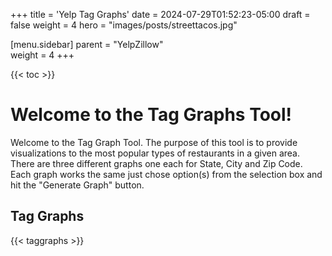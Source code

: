 +++
title = 'Yelp Tag Graphs'
date = 2024-07-29T01:52:23-05:00
draft = false
weight = 4
hero = "images/posts/streettacos.jpg"

[menu.sidebar]
parent = "YelpZillow"            
weight = 4
+++

{{< toc >}}

# Welcome to the Tag Graphs Tool!

Welcome to the Tag Graph Tool. The purpose of this tool is to provide visualizations to the most popular
types of restaurants in a given area. There are three different graphs one each for State, City and Zip
Code. Each graph works the same just chose option(s) from the selection box and hit the "Generate Graph"
button.

## Tag Graphs

{{< taggraphs >}}

